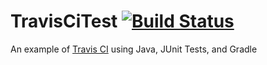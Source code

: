 # TravisCiTest [![Build Status](https://travis-ci.org/TylerCarberry/TravisCiTest.svg?branch=master)](https://travis-ci.org/TylerCarberry/TravisCiTest)

An example of [Travis CI](https://travis-ci.org/) using Java, JUnit Tests, and Gradle
